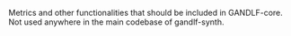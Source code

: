 Metrics and other functionalities that should be included in GANDLF-core.
Not used anywhere in the main codebase of gandlf-synth.